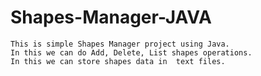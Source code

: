 # Shapes-Manager-JAVA
    This is simple Shapes Manager project using Java.
    In this we can do Add, Delete, List shapes operations.
    In this we can store shapes data in  text files.
